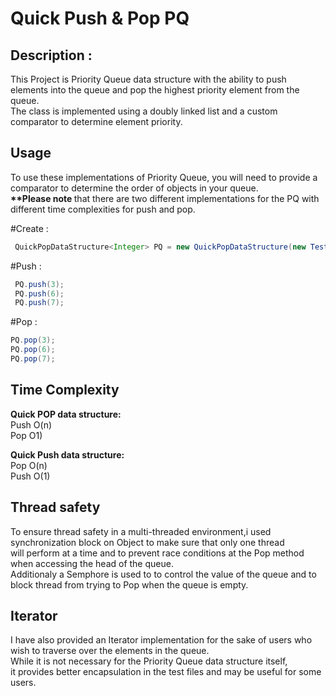 # Quick Push & Pop PQ

<h2> Description : </h2>

This Project is Priority Queue data structure with the ability to push elements into the queue and pop the highest priority element from the queue.<br>
The class is implemented using a doubly linked list and a custom comparator to determine element priority.

<h2> Usage </h2>
<p>
To use these implementations of Priority Queue, you will need to provide a comparator to determine the order of objects in your queue.<br>
<b>**Please note </b> that there are two different implementations for the PQ with different time complexities for push and pop.
</p>

#Create :
```java
 QuickPopDataStructure<Integer> PQ = new QuickPopDataStructure(new TestIntComperator());
```
#Push :
```java
 PQ.push(3);
 PQ.push(6);
 PQ.push(7);
 ```
 
 #Pop :
 ```java
 PQ.pop(3);
 PQ.pop(6);
 PQ.pop(7);
 ```
 
 <h2> Time Complexity </h2>
 <p>
 <b>Quick POP data structure:</b> <br>
 Push O(n)<br>
 Pop O1)
 </p>
 <p>
<b>Quick Push data structure: </b><br>
Pop O(n) <br>
Push O(1) <br>
</p>

<h2> Thread safety </h2>
<p>
To ensure thread safety in a multi-threaded environment,i used synchronization block on Object to make sure that only one thread <br>will perform at a time
and to prevent race conditions at the Pop method when accessing the head of the queue.<br>
Additionaly a Semphore is used to to control the value of the queue and to block thread from trying to Pop when the queue is empty.
</p>

<h2> Iterator </h2>
<p>
I have also provided an Iterator implementation for the sake of users who wish to traverse over the elements in the queue.<br>
While it is not necessary for the Priority Queue data structure itself,<br>
it provides better encapsulation in the test files and may be useful for some users.
</p>

